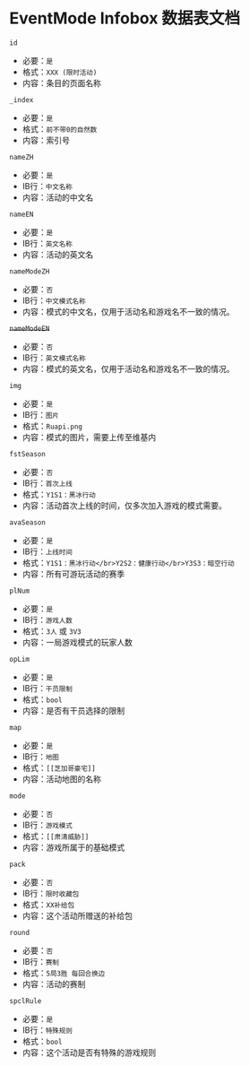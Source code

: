 # EventMode Infobox 数据表文档

`id`

* 必要：`是`
* 格式：`XXX (限时活动)`
* 内容：条目的页面名称

`_index`

* 必要：`是`
* 格式：`前不带0的自然数`
* 内容：索引号

`nameZH`

* 必要：`是`
* IB行：`中文名称`
* 内容：活动的中文名

`nameEN`

* 必要：`是`
* IB行：`英文名称`
* 内容：活动的英文名

`nameModeZH`

* 必要：`否`
* IB行：`中文模式名称`
* 内容：模式的中文名，仅用于活动名和游戏名不一致的情况。

~~`nameModeEN`~~

* 必要：`否`
* IB行：`英文模式名称`
* 内容：模式的英文名，仅用于活动名和游戏名不一致的情况。

`img`

* 必要：`是`
* IB行：`图片`
* 格式：`Ruapi.png`
* 内容：模式的图片，需要上传至维基内

`fstSeason`

* 必要：`否`
* IB行：`首次上线`
* 格式：`Y1S1：黑冰行动`
* 内容：活动首次上线的时间，仅多次加入游戏的模式需要。

`avaSeason`

* 必要：`是`
* IB行：`上线时间`
* 格式：`Y1S1：黑冰行动</br>Y2S2：健康行动</br>Y3S3：暗空行动`
* 内容：所有可游玩活动的赛季

`plNum`

* 必要：`是`
* IB行：`游戏人数`
* 格式：`3人` 或 `3V3`
* 内容：一局游戏模式的玩家人数

`opLim`

* 必要：`是`
* IB行：`干员限制`
* 格式：`bool`
* 内容：是否有干员选择的限制

`map`

* 必要：`是`
* IB行：`地图`
* 格式：`[[芝加哥豪宅]]`
* 内容：活动地图的名称

`mode`

* 必要：`否`
* IB行：`游戏模式`
* 格式：`[[肃清威胁]]`
* 内容：游戏所属于的基础模式

`pack`

* 必要：`否`
* IB行：`限时收藏包`
* 格式：`XX补给包`
* 内容：这个活动所赠送的补给包

`round`

* 必要：`否`
* IB行：`赛制`
* 格式：`5局3胜 每回合换边`
* 内容：活动的赛制

`spclRule`

* 必要：`是`
* IB行：`特殊规则`
* 格式：`bool`
* 内容：这个活动是否有特殊的游戏规则